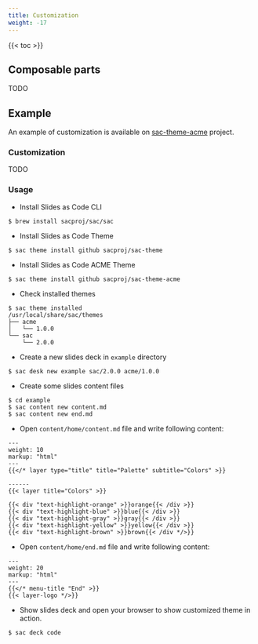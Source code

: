 ```yaml
---
title: Customization
weight: -17
---
```


{{< toc >}}

## Composable parts
TODO

## Example
An example of customization is available on [sac-theme-acme](https://github.com/sacproj/sac-theme-acme) project.

### Customization
TODO

### Usage
- Install Slides as Code CLI
``` shell
$ brew install sacproj/sac/sac
```
- Install Slides as Code Theme
``` shell
$ sac theme install github sacproj/sac-theme
```
- Install Slides as Code ACME Theme
``` shell
$ sac theme install github sacproj/sac-theme-acme
```
- Check installed themes
``` shell
$ sac theme installed
/usr/local/share/sac/themes
├── acme
│   └── 1.0.0
└── sac
    └── 2.0.0
```
- Create a new slides deck in `example` directory
``` shell
$ sac desk new example sac/2.0.0 acme/1.0.0
```
- Create some slides content files
``` shell
$ cd example
$ sac content new content.md
$ sac content new end.md
```
- Open `content/home/content.md` file and write following content:
``` text
---
weight: 10
markup: "html"
---
{{</* layer type="title" title="Palette" subtitle="Colors" >}}

------
{{< layer title="Colors" >}}

{{< div "text-highlight-orange" >}}orange{{< /div >}}
{{< div "text-highlight-blue" >}}blue{{< /div >}}
{{< div "text-highlight-gray" >}}gray{{< /div >}}
{{< div "text-highlight-yellow" >}}yellow{{< /div >}}
{{< div "text-highlight-brown" >}}brown{{< /div */>}}
```
- Open `content/home/end.md` file and write following content:
``` text
---
weight: 20
markup: "html"
---
{{</* menu-title "End" >}}
{{< layer-logo */>}}
```
- Show slides deck and open your browser to show customized theme in action.
``` shell
$ sac deck code
```
